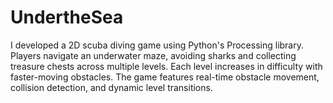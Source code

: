 # UndertheSea
I developed a 2D scuba diving game using Python's Processing library. Players navigate an underwater maze, avoiding sharks and collecting treasure chests across multiple levels. Each level increases in difficulty with faster-moving obstacles. The game features real-time obstacle movement, collision detection, and dynamic level transitions.
